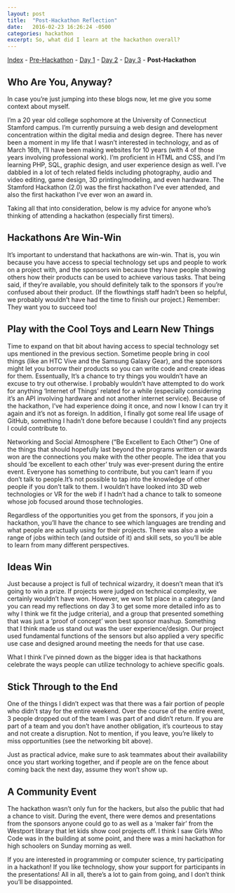 ```yaml
---
layout: post
title:  "Post-Hackathon Reflection"
date:   2016-02-23 16:26:24 -0500
categories: hackathon
excerpt: So, what did I learn at the hackathon overall?
---
```

[Index](../../../../hackathon/2016/02/23/hackathon-index.html) - [Pre-Hackathon](../../../../hackathon/2016/02/18/hackathon-day-0.html) - [Day 1](../../../../hackathon/2016/02/19/hackathon-day-1.html) - [Day 2](../../../../hackathon/2016/02/20/hackathon-day-2.html) - [Day 3](../../../../hackathon/2016/02/21/hackathon-day-3.html) - **Post-Hackathon**

## Who Are You, Anyway?
In case you’re just jumping into these blogs now, let me give you some context about myself.

I’m a 20 year old college sophomore at the University of Connecticut Stamford campus. I’m currently pursuing a web design and development concentration within the digital media and design degree. There has never been a moment in my life that I wasn’t interested in technology, and as of March 16th, I’ll have been making websites for 10 years (with 4 of those years involving professional work). I’m proficient in HTML and CSS, and I’m learning PHP, SQL, graphic design, and user experience design as well. I’ve dabbled in a lot of tech related fields including photography, audio and video editing, game design, 3D printing/modeling, and even hardware. The Stamford Hackathon (2.0) was the first hackathon I’ve ever attended, and also the first hackathon I’ve ever won an award in.

Taking all that into consideration, below is my advice for anyone who’s thinking of attending a hackathon (especially first timers).

## Hackathons Are Win-Win
It’s important to understand that hackathons are win-win. That is, you win because you have access to special technology set ups and people to work on a project with, and the sponsors win because they have people showing others how their products can be used to achieve various tasks. That being said, if they’re available, you should definitely talk to the sponsors if you’re confused about their product. (If the flowthings staff hadn’t been so helpful, we probably wouldn’t have had the time to finish our project.) Remember: They want you to succeed too!

## Play with the Cool Toys and Learn New Things
Time to expand on that bit about having access to special technology set ups mentioned in the previous section. Sometime people bring in cool things (like an HTC Vive and the Samsung Galaxy Gear), and the sponsors might let you borrow their products so you can write code and create ideas for them. Essentually, It’s a chance to try things you wouldn’t have an excuse to try out otherwise. I probably wouldn’t have attempted to do work for anything ‘Internet of Things’ related for a while (especially considering it’s an API involving hardware and not another internet service). Because of the hackathon, I’ve had experience doing it once, and now I know I can try it again and it’s not as foreign. In addition, I finally got some real life usage of GitHub, something I hadn’t done before because I couldn’t find any projects I could contribute to.

Networking and Social Atmosphere (“Be Excellent to Each Other”)
One of the things that should hopefully last beyond the programs written or awards won are the connections you make with the other people. The idea that you should ‘be excellent to each other’ truly was ever-present during the entire event. Everyone has something to contribute, but you can’t learn if you don’t talk to people.It’s not possible to tap into the knowledge of other people if you don’t talk to them. I wouldn’t have looked into 3D web technologies or VR for the web if I hadn’t had a chance to talk to someone whose job focused around those technologies.

Regardless of the opportunities you get from the sponsors, if you join a hackathon, you’ll have the chance to see which languages are trending and what people are actually using for their projects. There was also a wide range of jobs within tech (and outside of it) and skill sets, so you’ll be able to learn from many different perspectives.

## Ideas Win
Just because a project is full of technical wizardry, it doesn’t mean that it’s going to win a prize. If projects were judged on technical complexity, we certainly wouldn’t have won. However, we won 1st place in a category (and you can read my reflections on day 3 to get some more detailed info as to why I think we fit the judge criteria), and a group that presented something that was just a ‘proof of concept’ won best sponsor mashup. Something that I think made us stand out was the user experience/design. Our project used fundamental functions of the sensors but also applied a very specific use case and designed around meeting the needs for that use case.

What I think I’ve pinned down as the bigger idea is that hackathons celebrate the ways people can utilize technology to achieve specific goals.

## Stick Through to the End
One of the things I didn’t expect was that there was a fair portion of people who didn’t stay for the entire weekend. Over the course of the entire event, 3 people dropped out of the team I was part of and didn’t return. If you are part of a team and you don’t have another obligation, it’s courteous to stay and not create a disruption. Not to mention, if you leave, you’re likely to miss opportunities (see the networking bit above).

Just as practical advice, make sure to ask teammates about their availability once you start working together, and if people are on the fence about coming back the next day, assume they won’t show up.

## A Community Event
The hackathon wasn’t only fun for the hackers, but also the public that had a chance to visit. During the event, there were demos and presentations from the sponsors anyone could go to as well as a ‘maker fair’ from the Westport library that let kids show cool projects off. I think I saw Girls Who Code was in the building at some point, and there was a mini hackathon for high schoolers on Sunday morning as well.

If you are interested in programming or computer science, try participating in a hackathon! If you like technology, show your support for participants in the presentations! All in all, there’s a lot to gain from going, and I don’t think you’ll be disappointed.
